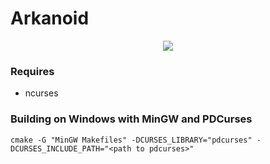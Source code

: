 # Arkanoid

<p align="center">
  <img src ="https://i.imgur.com/Ly6RPjS.png"/>
</p>

### Requires
- ncurses

### Building on Windows with MinGW and PDCurses
```
cmake -G "MinGW Makefiles" -DCURSES_LIBRARY="pdcurses" -DCURSES_INCLUDE_PATH="<path to pdcurses>"
```
